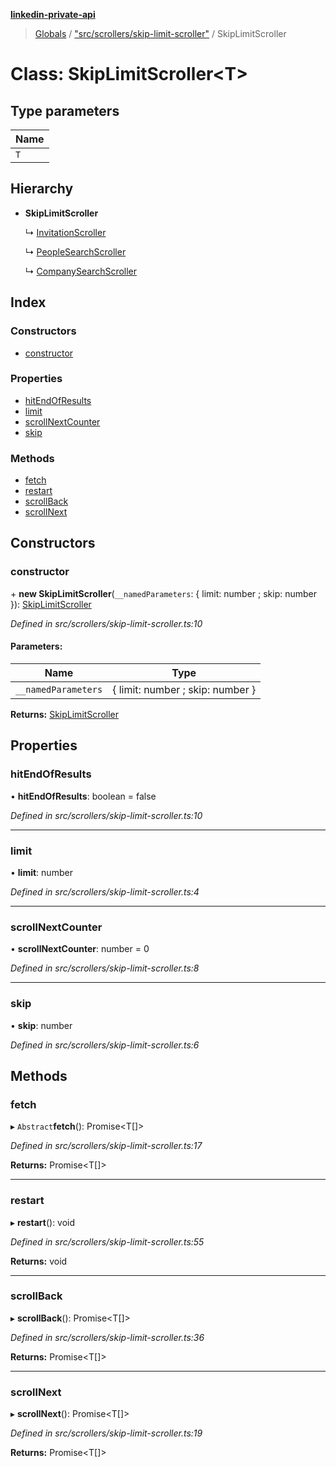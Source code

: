 **[linkedin-private-api](../README.md)**

> [Globals](../globals.md) / ["src/scrollers/skip-limit-scroller"](../modules/_src_scrollers_skip_limit_scroller_.md) / SkipLimitScroller

# Class: SkipLimitScroller\<**T**>

## Type parameters

Name |
------ |
`T` |

## Hierarchy

* **SkipLimitScroller**

  ↳ [InvitationScroller](_src_scrollers_invitation_scroller_.invitationscroller.md)

  ↳ [PeopleSearchScroller](_src_scrollers_people_search_scroller_.peoplesearchscroller.md)

  ↳ [CompanySearchScroller](_src_scrollers_company_search_scroller_.companysearchscroller.md)

## Index

### Constructors

* [constructor](_src_scrollers_skip_limit_scroller_.skiplimitscroller.md#constructor)

### Properties

* [hitEndOfResults](_src_scrollers_skip_limit_scroller_.skiplimitscroller.md#hitendofresults)
* [limit](_src_scrollers_skip_limit_scroller_.skiplimitscroller.md#limit)
* [scrollNextCounter](_src_scrollers_skip_limit_scroller_.skiplimitscroller.md#scrollnextcounter)
* [skip](_src_scrollers_skip_limit_scroller_.skiplimitscroller.md#skip)

### Methods

* [fetch](_src_scrollers_skip_limit_scroller_.skiplimitscroller.md#fetch)
* [restart](_src_scrollers_skip_limit_scroller_.skiplimitscroller.md#restart)
* [scrollBack](_src_scrollers_skip_limit_scroller_.skiplimitscroller.md#scrollback)
* [scrollNext](_src_scrollers_skip_limit_scroller_.skiplimitscroller.md#scrollnext)

## Constructors

### constructor

\+ **new SkipLimitScroller**(`__namedParameters`: { limit: number ; skip: number  }): [SkipLimitScroller](_src_scrollers_skip_limit_scroller_.skiplimitscroller.md)

*Defined in src/scrollers/skip-limit-scroller.ts:10*

#### Parameters:

Name | Type |
------ | ------ |
`__namedParameters` | { limit: number ; skip: number  } |

**Returns:** [SkipLimitScroller](_src_scrollers_skip_limit_scroller_.skiplimitscroller.md)

## Properties

### hitEndOfResults

•  **hitEndOfResults**: boolean = false

*Defined in src/scrollers/skip-limit-scroller.ts:10*

___

### limit

•  **limit**: number

*Defined in src/scrollers/skip-limit-scroller.ts:4*

___

### scrollNextCounter

•  **scrollNextCounter**: number = 0

*Defined in src/scrollers/skip-limit-scroller.ts:8*

___

### skip

•  **skip**: number

*Defined in src/scrollers/skip-limit-scroller.ts:6*

## Methods

### fetch

▸ `Abstract`**fetch**(): Promise\<T[]>

*Defined in src/scrollers/skip-limit-scroller.ts:17*

**Returns:** Promise\<T[]>

___

### restart

▸ **restart**(): void

*Defined in src/scrollers/skip-limit-scroller.ts:55*

**Returns:** void

___

### scrollBack

▸ **scrollBack**(): Promise\<T[]>

*Defined in src/scrollers/skip-limit-scroller.ts:36*

**Returns:** Promise\<T[]>

___

### scrollNext

▸ **scrollNext**(): Promise\<T[]>

*Defined in src/scrollers/skip-limit-scroller.ts:19*

**Returns:** Promise\<T[]>

